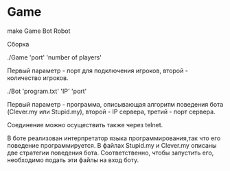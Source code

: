 # Game

make Game Bot Robot

Сборка

./Game 'port' 'number of players'

Первый параметр - порт для подключения игроков, второй - количество игроков.
  
./Bot 'program.txt' 'IP' 'port'

Первый параметр - программа, описывающая алгоритм поведения бота (Clever.my или Stupid.my), второй - IP сервера, третий - порт сервера.
  
Соединение можно осуществить также через telnet.
  
В боте реализован интерпретатор языка программирования,так что его поведение программируется. В файлах Stupid.my и Clever.my описаны две стратегии поведения бота. Соответственно, чтобы запустить его, необходимо подать эти файлы на вход боту.
